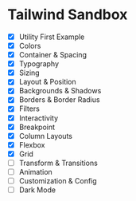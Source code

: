 # Tailwind Sandbox

- [x] Utility First Example
- [x] Colors
- [x] Container & Spacing
- [x] Typography
- [x] Sizing
- [x] Layout & Position
- [X] Backgrounds & Shadows
- [x] Borders & Border Radius
- [x] Filters
- [x] Interactivity
- [x] Breakpoint
- [x] Column Layouts
- [x] Flexbox
- [x] Grid
- [ ] Transform & Transitions
- [ ] Animation
- [ ] Customization & Config
- [ ] Dark Mode